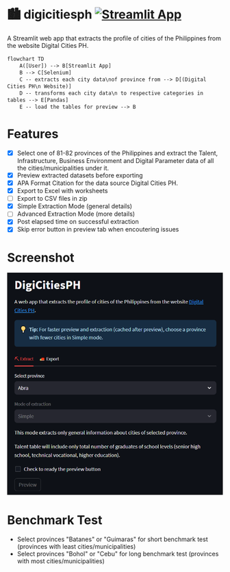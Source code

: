 # 🏙 digicitiesph [![Streamlit App](https://static.streamlit.io/badges/streamlit_badge_black_white.svg)](https://digicitiesph.streamlit.app/)

A Streamlit web app that extracts the profile of cities of the Philippines from the website Digital Cities PH.

```mermaid
flowchart TD
    A([User]) --> B[Streamlit App]
    B --> C[Selenium]
    C -- extracts each city data\nof province from --> D[(Digital Cities PH\n Website)] 
    D -- transforms each city data\n to respective categories in tables --> E[Pandas]
    E -- load the tables for preview --> B

```

# Features

* [X] Select one of 81-82 provinces of the Philippines and extract the Talent, Infrastructure, Business Environment and Digital Parameter data of all the cities/municipalities under it.
* [X] Preview extracted datasets before exporting
* [X] APA Format Citation for the data source Digital Cities PH.
* [X] Export to Excel with worksheets
* [ ] Export to CSV files in zip
* [X] Simple Extraction Mode (general details)
* [ ] Advanced Extraction Mode (more details)
* [X] Post elapsed time on successful extraction
* [X] Skip error button in preview tab when encoutering issues

# Screenshot

![](assets/20230827_224011_image.png)

# Benchmark Test

* Select provinces "Batanes" or "Guimaras" for short benchmark test (provinces with least cities/municipalities)
* Select provinces "Bohol" or "Cebu" for long benchmark test (provinces with most cities/municipalities)
